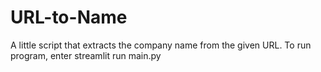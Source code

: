 # URL-to-Name

A little script that extracts the company name from the given URL.
To run program, enter streamlit run main.py
